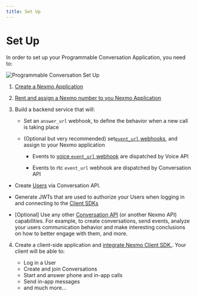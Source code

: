 ```yaml
---
title: Set Up
---
```


# Set Up

In order to set up your Programmable Conversation Application, you need to:

![Programmable Conversation Set Up](/assets/images/conversation-api/conv-diagram-setup.gif)

1. [Create a Nexmo Application](/application/overview#creating-applications)

2. [Rent and assign a Nexmo number to you Nexmo Application](/numbers/guides/number-management#rent-a-virtual-number)

3. Build a backend service that will: 

    * Set an `answer_url` webhook, to define the behavior when a new call is taking place

    * (Optional but very recommended) set[`event_url` webhooks](/application/overview#webhooks), and assign to your Nexmo application

        * Events to [voice `event_url` webhook](/voice/voice-api/webhook-reference#event-webhook) are dispatched by Voice API

        * Events to rtc `event_url` webhook are dispatched by Conversation API

* Create [Users](/conversation/concepts/user) via Conversation API.

* Generate JWTs that are used to authorize your Users when logging in and connecting to the [Client SDKs](/client-sdk/setup/add-sdk-to-your-app/android)

* [Optional] Use any other [Conversation API](/conversation/api-reference) (or another Nexmo API) capabilities. For example, to create conversations, send events, analyze your users communication behavior and make interesting conclusions on how to better engage with them, and more.  

4. Create a client-side application and [integrate Nexmo Client SDK.]((/client-sdk/setup/add-sdk-to-your-app/)). Your client will be able to:

    * Log in a User
    * Create and join Conversations
    * Start and answer phone and in-app calls
    * Send in-app messages
    * and much more...
